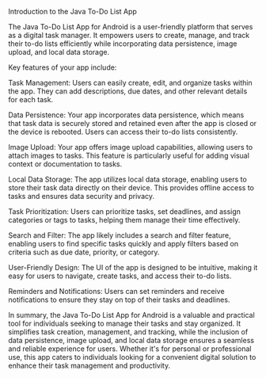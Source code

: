 Introduction to the Java To-Do List App

The Java To-Do List App for Android is a user-friendly platform that serves as a digital task manager. It empowers users to create, manage, and track their to-do lists efficiently while incorporating data persistence, image upload, and local data storage.

Key features of your app include:

Task Management: Users can easily create, edit, and organize tasks within the app. They can add descriptions, due dates, and other relevant details for each task.

Data Persistence: Your app incorporates data persistence, which means that task data is securely stored and retained even after the app is closed or the device is rebooted. Users can access their to-do lists consistently.

Image Upload: Your app offers image upload capabilities, allowing users to attach images to tasks. This feature is particularly useful for adding visual context or documentation to tasks.

Local Data Storage: The app utilizes local data storage, enabling users to store their task data directly on their device. This provides offline access to tasks and ensures data security and privacy.

Task Prioritization: Users can prioritize tasks, set deadlines, and assign categories or tags to tasks, helping them manage their time effectively.

Search and Filter: The app likely includes a search and filter feature, enabling users to find specific tasks quickly and apply filters based on criteria such as due date, priority, or category.

User-Friendly Design: The UI of the app is designed to be intuitive, making it easy for users to navigate, create tasks, and access their to-do lists.

Reminders and Notifications: Users can set reminders and receive notifications to ensure they stay on top of their tasks and deadlines.

In summary, the Java To-Do List App for Android is a valuable and practical tool for individuals seeking to manage their tasks and stay organized. It simplifies task creation, management, and tracking, while the inclusion of data persistence, image upload, and local data storage ensures a seamless and reliable experience for users. Whether it's for personal or professional use, this app caters to individuals looking for a convenient digital solution to enhance their task management and productivity.
